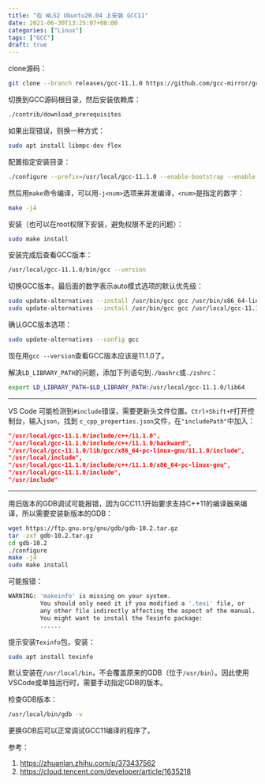```yaml
---
title: "在 WLS2 Ubuntu20.04 上安装 GCC11"
date: 2021-06-30T13:25:07+08:00
categories: ["Linux"]
tags: ["GCC"]
draft: true
---
```


clone源码：

```bash
git clone --branch releases/gcc-11.1.0 https://github.com/gcc-mirror/gcc.git --depth 1
```

切换到GCC源码根目录，然后安装依赖库：

```bash
./contrib/download_prerequisites
```

如果出现错误，则换一种方式：

```bash
sudo apt install libmpc-dev flex
```

配置指定安装目录：

```bash
./configure --prefix=/usr/local/gcc-11.1.0 --enable-bootstrap --enable-languages=c,c++ --enable-threads=posix --enable-checking=release --enable-multilib --with-system-zlib
```

然后用`make`命令编译，可以用`-j<num>`选项来并发编译，`<num>`是指定的数字：

```bash
make -j4
```

安装（也可以在root权限下安装，避免权限不足的问题）：

```bash
sudo make install
```

安装完成后查看GCC版本：

```bash
/usr/local/gcc-11.1.0/bin/gcc --version
```

切换GCC版本，最后面的数字表示auto模式选项的默认优先级：

```bash
sudo update-alternatives --install /usr/bin/gcc gcc /usr/bin/x86_64-linux-gnu-gcc-9 90
sudo update-alternatives --install /usr/bin/gcc gcc /usr/local/gcc-11.1.0/bin/gcc 100
```

确认GCC版本选项：

```bash
sudo update-alternatives --config gcc
```

现在用`gcc --version`查看GCC版本应该是11.1.0了。

解决`LD_LIBRARY_PATH`的问题，添加下列语句到`./bashrc`或`./zshrc`：

```bash
export LD_LIBRARY_PATH=$LD_LIBRARY_PATH:/usr/local/gcc-11.1.0/lib64
```

---

VS Code 可能检测到`#include`错误，需要更新头文件位置。`Ctrl+Shift+P`打开控制台，输入`json`，找到 `c_cpp_properties.json`文件，在`"includePath"`中加入：

```json
"/usr/local/gcc-11.1.0/include/c++/11.1.0",
"/usr/local/gcc-11.1.0/include/c++/11.1.0/backward",
"/usr/local/gcc-11.1.0/lib/gcc/x86_64-pc-linux-gnu/11.1.0/include",
"/usr/local/include",
"/usr/local/gcc-11.1.0/include/c++/11.1.0/x86_64-pc-linux-gnu",
"/usr/local/gcc-11.1.0/include",
"/usr/include"
```

---

用旧版本的GDB调试可能报错，因为GCC11.1开始要求支持C++11的编译器来编译，所以需要安装新版本的GDB：

```bash
wget https://ftp.gnu.org/gnu/gdb/gdb-10.2.tar.gz
tar -zxf gdb-10.2.tar.gz
cd gdb-10.2
./configure
make -j4
sudo make install
```

可能报错：

```bash
WARNING: 'makeinfo' is missing on your system.
         You should only need it if you modified a '.texi' file, or
         any other file indirectly affecting the aspect of the manual.
         You might want to install the Texinfo package:
         ......
```

提示安装`Texinfo`包，安装：

```bash
sudo apt install texinfo
```



默认安装在`/usr/local/bin`，不会覆盖原来的GDB（位于`/usr/bin`）。因此使用VSCode或单独运行时，需要手动指定GDB的版本。

检查GDB版本：

```bash
/usr/local/bin/gdb -v
```

更换GDB后可以正常调试GCC11编译的程序了。



参考：

1. https://zhuanlan.zhihu.com/p/373437562
2. https://cloud.tencent.com/developer/article/1635218
